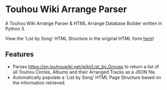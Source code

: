 # Touhou Wiki Arrange Parser

A Touhou Wiki Arrange Parser & HTML Arrange Database Builder written in Python 3.

View the 'List by Song' HTML Structure in the original HTML form [here](https://epicfisher.github.io/TouhouWikiArrangeParser/root/)!

## Features

* Parses https://en.touhouwiki.net/wiki/List_by_Groups to return a list of all Touhou Circles, Albums and their Arranged Tracks as a JSON file.
* Automatically populate a 'List by Song' HTML Page Structure based on the information retrieved.
